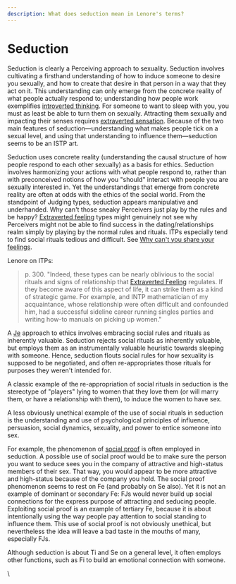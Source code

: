 ```yaml
---
description: What does seduction mean in Lenore's terms?
---
```


# Seduction

Seduction is clearly a Perceiving approach to sexuality. Seduction involves cultivating a firsthand understanding of how to induce someone to desire you sexually, and how to create that desire in that person in a way that they act on it. This understanding can only emerge from the concrete reality of what people actually respond to; understanding how people work exemplifies [introverted thinking](../../fundamentals/function-attitude/judgement/thinking/introverted-thinking-ti.md). For someone to want to sleep with you, you must as least be able to turn them on sexually. Attracting them sexually and impacting their senses requires [extraverted sensation](../../fundamentals/function-attitude/perception/sensation/extraverted-sensation-se.md). Because of the two main features of seduction—understanding what makes people tick on a sexual level, and using that understanding to influence them—seduction seems to be an ISTP art.

Seduction uses concrete reality (understanding the causal structure of how people respond to each other sexually) as a basis for ethics. Seduction involves harmonizing your actions with what people respond to, rather than with preconceived notions of how you "should" interact with people you are sexually interested in. Yet the understandings that emerge from concrete reality are often at odds with the ethics of the social world. From the standpoint of Judging types, seduction appears manipulative and underhanded. Why can't those sneaky Perceivers just play by the rules and be happy? [Extraverted feeling](../../fundamentals/function-attitude/judgement/feeling/extraverted-feeling-fe.md) types might genuinely not see why Perceivers might not be able to find success in the dating/relationships realm simply by playing by the normal rules and rituals. ITPs especially tend to find social rituals tedious and difficult. See [Why can't you share your feelings](../why-cant-you-share-your-feelings.md).

Lenore on ITPs:&#x20;

> p. 300. "Indeed, these types can be nearly oblivious to the social rituals and signs of relationship that [Extraverted Feeling](../../fundamentals/function-attitude/judgement/feeling/extraverted-feeling-fe.md) regulates. If they become aware of this aspect of life, it can strike them as a kind of strategic game. For example, and INTP mathematician of my acquaintance, whose relationship were often difficult and confounded him, had a successful sideline career running singles parties and writing how-to manuals on picking up women."

A [Je](../../fundamentals/function-attitude/judgement/#extraverted-judgment) approach to ethics involves embracing social rules and rituals as inherently valuable. Seduction rejects social rituals as inherently valuable, but employs them as an instrumentally valuable heuristic towards sleeping with someone. Hence, seduction flouts social rules for how sexuality is supposed to be negotiated, and often re-appropriates those rituals for purposes they weren't intended for.

A classic example of the re-appropriation of social rituals in seduction is the stereotype of "players" lying to women that they love them (or will marry them, or have a relationship with them), to induce the women to have sex.

A less obviously unethical example of the use of social rituals in seduction is the understanding and use of psychological principles of influence, persuasion, social dynamics, sexuality, and power to entice someone into sex.

For example, the phenomenon of [social proof](https://web.archive.org/web/20080313062645/http://en.wikipedia.org/wiki/Social_proof) is often employed in seduction. A possible use of social proof would be to make sure the person you want to seduce sees you in the company of attractive and high-status members of their sex. That way, you would appear to be more attractive and high-status because of the company you hold. The social proof phenomenon seems to rest on Fe (and probably on Se also). Yet it is not an example of dominant or secondary Fe: FJs would never build up social connections for the express purpose of attracting and seducing people. Exploiting social proof is an example of tertiary Fe, because it is about intentionally using the way people pay attention to social standing to influence them. This use of social proof is not obviously unethical, but nevertheless the idea will leave a bad taste in the mouths of many, especially FJs.

Although seduction is about Ti and Se on a general level, it often employs other functions, such as Fi to build an emotional connection with someone.

\
